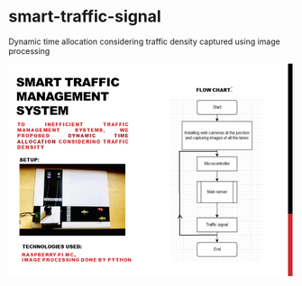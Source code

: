 # smart-traffic-signal
Dynamic time allocation considering traffic  density captured using image processing 

![bot ppt image](https://github.com/dhanrajbhosale/smart-traffic-signal/blob/23e4ee6bd12b558440d2f2e92c82cb79cabbc6d2/smart_traffic_ppt.png?raw=true)

